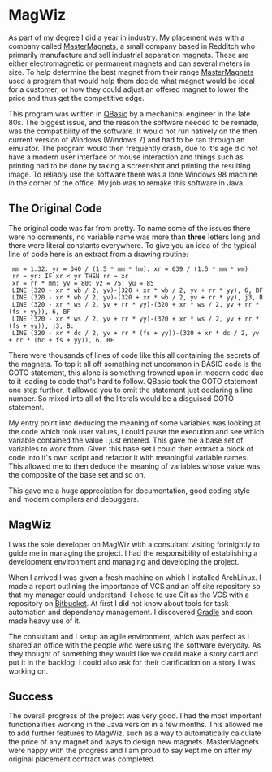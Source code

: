 # MagWiz

As part of my degree I did a year in industry. My placement was with a company
called [MasterMagnets][], a small company based in Redditch who primarily
manufacture and sell industrial separation magnets. These are either
electromagnetic or permanent magnets and can several meters in size.  To help
determine the best magnet from their range [MasterMagnets][] used a program that
would help them decide what magnet would be ideal for a customer, or how they
could adjust an offered magnet to lower the price and thus get the competitive
edge.

This program was written in [QBasic][] by a mechanical engineer in the late 80s.
The biggest issue, and the reason the software needed to be remade, was the
compatibility of the software. It would not run natively on the then current
version of Windows (Windows 7) and had to be ran through an emulator. The
program would then frequently crash, due to it's age did not have a modern user
interface or mouse interaction and things such as printing had to be done by
taking a screenshot and printing the resulting image. To reliably use the
software there was a lone Windows 98 machine in the corner of the office. My job
was to remake this software in Java.

## The Original Code

The original code was far from pretty. To name some of the issues there were no
comments, no variable name was more than **three** letters long and there were
literal constants everywhere. To give you an idea of the typical line of code
here is an extract from a drawing routine:

```BASIC
 mm = 1.32: yr = 340 / (1.5 * mm * hm): xr = 639 / (1.5 * mm * wm)
 rr = yr: IF xr < yr THEN rr = xr
 xr = rr * mm: yv = 80: yz = 75: yu = 85
 LINE (320 - xr * wb / 2, yv)-(320 + xr * wb / 2, yv + rr * yy), 6, BF
 LINE (320 - xr * wb / 2, yv)-(320 + xr * wb / 2, yv + rr * yy), j3, B
 LINE (320 - xr * ws / 2, yv + rr * yy)-(320 + xr * ws / 2, yv + rr * (fs + yy)), 6, BF
 LINE (320 - xr * ws / 2, yv + rr * yy)-(320 + xr * ws / 2, yv + rr * (fs + yy)), j3, B:
 LINE (320 - xr * dc / 2, yv + rr * (fs + yy))-(320 + xr * dc / 2, yv + rr * (hc + fs + yy)), 6, BF
```

There were thousands of lines of code like this all containing the secrets of
the magnets. To top it all off something not uncommon in BASIC code is the GOTO
statement, this alone is something frowned upon in modern code due to it leading
to code that's hard to follow. QBasic took the GOTO statement one step further,
it allowed you to omit the statement just declaring a line number. So mixed into
all of the literals would be a disguised GOTO statement.

My entry point into deducing the meaning of some variables was looking at the
code which took user values, I could pause the execution and see which variable
contained the value I just entered. This gave me a base set of variables to work
from. Given this base set I could then extract a block of code into it's own
script and refactor it with meaningful variable names. This allowed me to then
deduce the meaning of variables whose value was the composite of the base set
and so on.

This gave me a huge appreciation for documentation, good coding style and modern
compilers and debuggers.

## MagWiz

I was the sole developer on MagWiz with a consultant visiting fortnightly to
guide me in managing the project. I had the responsibility of establishing
a development environment and managing and developing the project.

When I arrived I was given a fresh machine on which I installed ArchLinux.
I made a report outlining the importance of VCS and an off site repository so
that my manager could understand. I chose to use Git as the VCS with
a repository on [Bitbucket][]. At first I did not know about tools for task
automation and dependency management. I discovered [Gradle][] and soon made
heavy use of it.

The consultant and I setup an agile environment, which was perfect as I shared
an office with the people who were using the software everyday. As they thought
of something they would like we could make a story card and put it in the
backlog. I could also ask for their clarification on a story I was working on.

## Success

The overall progress of the project was very good. I had the most important
functionalities working in the Java version in a few months. This allowed me to
add further features to MagWiz, such as a way to automatically calculate the
price of any magnet and ways to design new magnets. MasterMagnets were happy
with the progress and I am proud to say kept me on after my original placement
contract was completed.

[MasterMagnets]: www.mastermagnets.com
[QBasic]: https://en.wikipedia.org/wiki/QBasic
[Bitbucket]: https://www.bitbucket.org
[Gradle]: https://www.gradle.org
